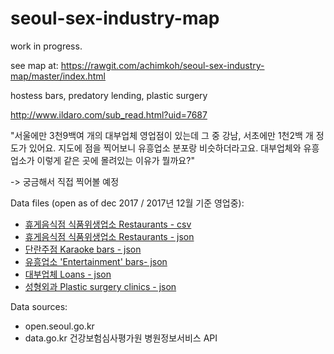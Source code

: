 # seoul-sex-industry-map

work in progress.

see map at: https://rawgit.com/achimkoh/seoul-sex-industry-map/master/index.html

hostess bars, predatory lending, plastic surgery

http://www.ildaro.com/sub_read.html?uid=7687

"서울에만 3천9백여 개의 대부업체 영업점이 있는데 그 중 강남, 서초에만 1천2백 개 정도가 있어요. 지도에 점을 찍어보니 유흥업소 분포랑 비슷하더라고요. 대부업체와 유흥업소가 이렇게 같은 곳에 몰려있는 이유가 뭘까요?"

-> 궁금해서 직접 찍어볼 예정

Data files (open as of dec 2017 / 2017년 12월 기준 영업중):

- [휴게음식점 식품위생업소 Restaurants - csv](data/restaurants.csv) 
- [휴게음식점 식품위생업소 Restaurants - json](data/restaurants.geojson) 
- [단란주점 Karaoke bars - json](data/danlan.geojson)
- [유흥업소 'Entertainment' bars- json](data/yuheung.geojson)
- [대부업체 Loans - json](data/loans.geojson)
- [성형외과 Plastic surgery clinics - json](data/plastic-clinics.geojson)

Data sources:

- open.seoul.go.kr
- data.go.kr 건강보험심사평가원 병원정보서비스 API

